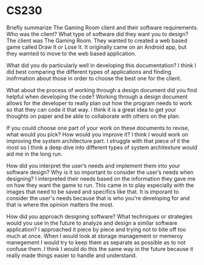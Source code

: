 # CS230

Briefly summarize The Gaming Room client and their software requirements. Who was the client? What type of software did they want you to design?
The client was The Gaming Room. They wanted to created a web based game called Draw It or Lose It. It originally came on an Android app, but they wamted to move to the web based application. 

What did you do particularly well in developing this documentation?
I think I did best comparing the different types of applications and finding inofrmation about those in order to choose the best one for the client.

What about the process of working through a design document did you find helpful when developing the code?
Working through a design document allows for the developer to really plan out how the program needs to work so that they can code it that way. i think it is a great idea to get your thoughts on paper and be able to collaborate with others on the plan. 

If you could choose one part of your work on these documents to revise, what would you pick? How would you improve it?
I think I would work on improving the system architecture part. I struggle with that piece of it the most so I think a deep dive into different types of system architexture would aid me in the long run. 

How did you interpret the user’s needs and implement them into your software design? Why is it so important to consider the user’s needs when designing?
I interpreted their needs based on the information they gave me on how they want the game to run. This came in to play especially with the images that need to be saved and specifics like that. It is imporant to consider the user's needs because that is who you're developing for and that is where the opinion matters the most. 

How did you approach designing software? What techniques or strategies would you use in the future to analyze and design a similar software application?
I approached it piece by piece and trying not to bite off too much at once. When I would look at storage management or memeroy manegement I would try to keep them as separate as possible as to not confuse them. I think I would do this the same way in the future because it really made things easier to handle and understand.
